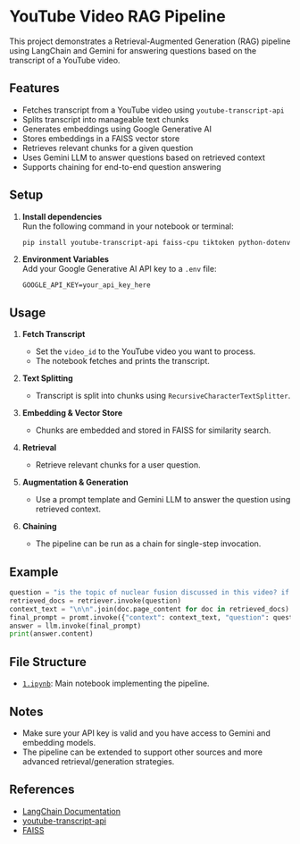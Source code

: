 # YouTube Video RAG Pipeline

This project demonstrates a Retrieval-Augmented Generation (RAG) pipeline using LangChain and Gemini for answering questions based on the transcript of a YouTube video.

## Features

- Fetches transcript from a YouTube video using `youtube-transcript-api`
- Splits transcript into manageable text chunks
- Generates embeddings using Google Generative AI
- Stores embeddings in a FAISS vector store
- Retrieves relevant chunks for a given question
- Uses Gemini LLM to answer questions based on retrieved context
- Supports chaining for end-to-end question answering

## Setup

1. **Install dependencies**  
   Run the following command in your notebook or terminal:
   ```sh
   pip install youtube-transcript-api faiss-cpu tiktoken python-dotenv
   ```

2. **Environment Variables**  
   Add your Google Generative AI API key to a `.env` file:
   ```
   GOOGLE_API_KEY=your_api_key_here
   ```

## Usage

1. **Fetch Transcript**
   - Set the `video_id` to the YouTube video you want to process.
   - The notebook fetches and prints the transcript.

2. **Text Splitting**
   - Transcript is split into chunks using `RecursiveCharacterTextSplitter`.

3. **Embedding & Vector Store**
   - Chunks are embedded and stored in FAISS for similarity search.

4. **Retrieval**
   - Retrieve relevant chunks for a user question.

5. **Augmentation & Generation**
   - Use a prompt template and Gemini LLM to answer the question using retrieved context.

6. **Chaining**
   - The pipeline can be run as a chain for single-step invocation.

## Example

```python
question = "is the topic of nuclear fusion discussed in this video? if yes then what was discussed"
retrieved_docs = retriever.invoke(question)
context_text = "\n\n".join(doc.page_content for doc in retrieved_docs)
final_prompt = promt.invoke({"context": context_text, "question": question})
answer = llm.invoke(final_prompt)
print(answer.content)
```

## File Structure

- [`1.ipynb`](1.ipynb): Main notebook implementing the pipeline.

## Notes

- Make sure your API key is valid and you have access to Gemini and embedding models.
- The pipeline can be extended to support other sources and more advanced retrieval/generation strategies.

## References

- [LangChain Documentation](https://python.langchain.com/)
- [youtube-transcript-api](https://github.com/jdepoix/youtube-transcript-api)
- [FAISS](https://github.com/facebookresearch/faiss)
